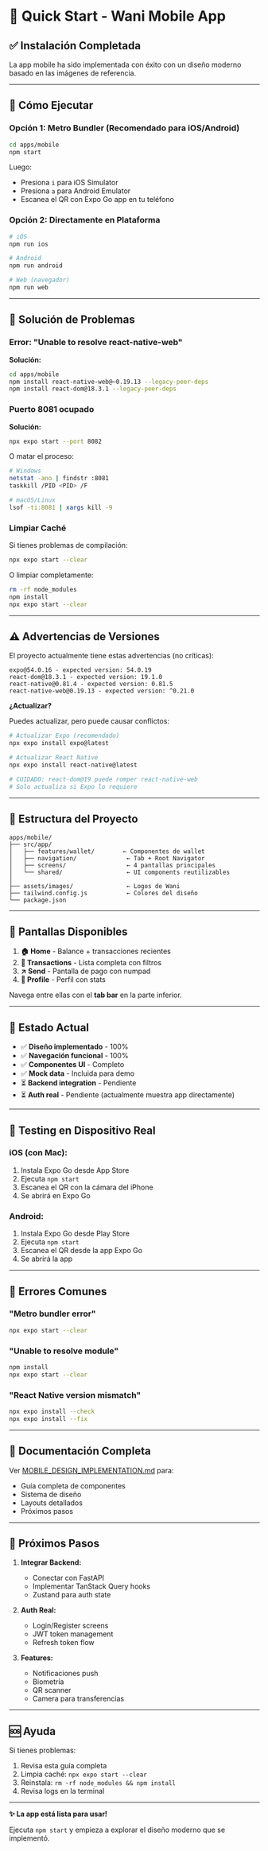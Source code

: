 # 🚀 Quick Start - Wani Mobile App

## ✅ Instalación Completada

La app mobile ha sido implementada con éxito con un diseño moderno basado en las imágenes de referencia.

---

## 📱 Cómo Ejecutar

### Opción 1: Metro Bundler (Recomendado para iOS/Android)

```bash
cd apps/mobile
npm start
```

Luego:
- Presiona `i` para iOS Simulator
- Presiona `a` para Android Emulator
- Escanea el QR con Expo Go app en tu teléfono

### Opción 2: Directamente en Plataforma

```bash
# iOS
npm run ios

# Android
npm run android

# Web (navegador)
npm run web
```

---

## 🔧 Solución de Problemas

### Error: "Unable to resolve react-native-web"

**Solución:**
```bash
cd apps/mobile
npm install react-native-web@~0.19.13 --legacy-peer-deps
npm install react-dom@18.3.1 --legacy-peer-deps
```

### Puerto 8081 ocupado

**Solución:**
```bash
npx expo start --port 8082
```

O matar el proceso:
```bash
# Windows
netstat -ano | findstr :8081
taskkill /PID <PID> /F

# macOS/Linux
lsof -ti:8081 | xargs kill -9
```

### Limpiar Caché

Si tienes problemas de compilación:
```bash
npx expo start --clear
```

O limpiar completamente:
```bash
rm -rf node_modules
npm install
npx expo start --clear
```

---

## ⚠️ Advertencias de Versiones

El proyecto actualmente tiene estas advertencias (no críticas):

```
expo@54.0.16 - expected version: 54.0.19
react-dom@18.3.1 - expected version: 19.1.0
react-native@0.81.4 - expected version: 0.81.5
react-native-web@0.19.13 - expected version: ^0.21.0
```

**¿Actualizar?**

Puedes actualizar, pero puede causar conflictos:
```bash
# Actualizar Expo (recomendado)
npx expo install expo@latest

# Actualizar React Native
npx expo install react-native@latest

# CUIDADO: react-dom@19 puede romper react-native-web
# Solo actualiza si Expo lo requiere
```

---

## 📂 Estructura del Proyecto

```
apps/mobile/
├── src/app/
│   ├── features/wallet/        ← Componentes de wallet
│   ├── navigation/              ← Tab + Root Navigator
│   ├── screens/                 ← 4 pantallas principales
│   └── shared/                  ← UI components reutilizables
│
├── assets/images/               ← Logos de Wani
├── tailwind.config.js           ← Colores del diseño
└── package.json
```

---

## 🎨 Pantallas Disponibles

1. **🏠 Home** - Balance + transacciones recientes
2. **📝 Transactions** - Lista completa con filtros
3. **↗️ Send** - Pantalla de pago con numpad
4. **👤 Profile** - Perfil con stats

Navega entre ellas con el **tab bar** en la parte inferior.

---

## 🔄 Estado Actual

- ✅ **Diseño implementado** - 100%
- ✅ **Navegación funcional** - 100%
- ✅ **Componentes UI** - Completo
- ✅ **Mock data** - Incluida para demo
- ⏳ **Backend integration** - Pendiente
- ⏳ **Auth real** - Pendiente (actualmente muestra app directamente)

---

## 📱 Testing en Dispositivo Real

### iOS (con Mac):

1. Instala Expo Go desde App Store
2. Ejecuta `npm start`
3. Escanea el QR con la cámara del iPhone
4. Se abrirá en Expo Go

### Android:

1. Instala Expo Go desde Play Store
2. Ejecuta `npm start`
3. Escanea el QR desde la app Expo Go
4. Se abrirá la app

---

## 🐛 Errores Comunes

### "Metro bundler error"
```bash
npx expo start --clear
```

### "Unable to resolve module"
```bash
npm install
npx expo start --clear
```

### "React Native version mismatch"
```bash
npx expo install --check
npx expo install --fix
```

---

## 📖 Documentación Completa

Ver [MOBILE_DESIGN_IMPLEMENTATION.md](./MOBILE_DESIGN_IMPLEMENTATION.md) para:
- Guía completa de componentes
- Sistema de diseño
- Layouts detallados
- Próximos pasos

---

## 🎯 Próximos Pasos

1. **Integrar Backend:**
   - Conectar con FastAPI
   - Implementar TanStack Query hooks
   - Zustand para auth state

2. **Auth Real:**
   - Login/Register screens
   - JWT token management
   - Refresh token flow

3. **Features:**
   - Notificaciones push
   - Biometría
   - QR scanner
   - Camera para transferencias

---

## 🆘 Ayuda

Si tienes problemas:

1. Revisa esta guía completa
2. Limpia caché: `npx expo start --clear`
3. Reinstala: `rm -rf node_modules && npm install`
4. Revisa logs en la terminal

---

**✨ La app está lista para usar!**

Ejecuta `npm start` y empieza a explorar el diseño moderno que se implementó.
